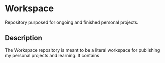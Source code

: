 # Workspace

Repository purposed for ongoing and finished personal projects.

## Description

The Workspace repository is meant to be a literal workspace for publishing my personal projects and learning. It contains 

